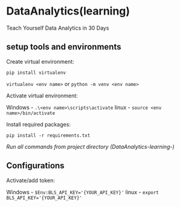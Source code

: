 # DataAnalytics(learning)
Teach Yourself Data Analytics in 30 Days


## setup tools and environments 

Create virtual environment:

`pip install virtualenv`

`virtualenv <env name>`
or
`python -m venv <env name>`

Activate virtual environment:

Windows - `.\<env name>\scripts\activate`
linux - `source <env name>/bin/activate`

Install required packages:

`pip install -r requirements.txt`

 
_Run all commands from project directory (DataAnalytics-learning-)_


## Configurations 
Activate/add token:

Windows - `$Env:BLS_API_KEY='{YOUR_API_KEY}'`
linux - `export BLS_API_KEY='{YOUR_API_KEY}'`
